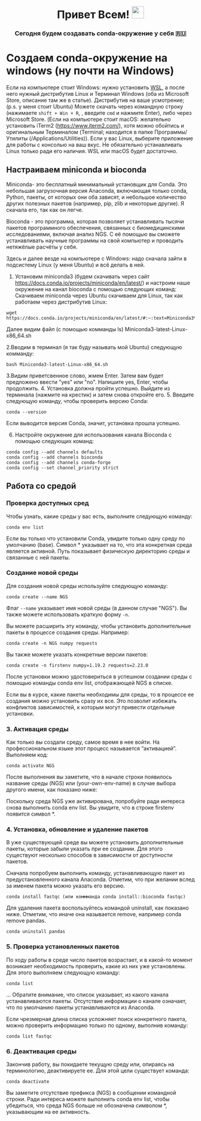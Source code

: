 
<h1 align="center">Привет Всем! </a> 
<img src="https://github.com/blackcater/blackcater/raw/main/images/Hi.gif" height="32"/></h1>
<h3 align="center">Сегодня будем создавать conda-окружение у себя 🇷🇺</h3>

# Создаем  conda-окружение на windows (ну почти на Windows)

Если на компьютере стоит Windows: нужно установить  [WSL](https://docs.microsoft.com/ru-ru/windows/wsl/install-win10), а после него нужный дистрибутив Linux и Терминал Windows (оба из Microsoft Store, описание там же в статье). Дистрибутив на ваше усмотрение; <br>
(p.s. у меня стоит Ubuntu)
Можете скачать через командную строку (нажимаете `shift + Win + R`, , введите `cmd` и нажмите Enter), либо через Microsoft Store. 
(Если на компьютере стоит macOS: желательно установить iTerm2 (https://www.iterm2.com/), хотя можно обойтись и оригинальным Терминалом (Terminal; находится в папке Программы/Утилиты (/Applications/Utilities)).
Если у вас Linux, выберите приложение для работы с консолью на ваш вкус. Не обязательно устанавливать Linux только ради его наличия. WSL или macOS будет достаточно.


## Настраиваем miniconda и bioconda

Miniconda- это бесплатный минимальный установщик для Conda. Это небольшая загрузочная версия Anaconda, включающая только conda, Python, пакеты, от которых они оба зависят, и небольшое количество других полезных пакетов (например, pip, zlib и некоторые другие). Я скачала его, так как он легче.

Bioconda - это программа, которая позволяет устанавливать тысячи пакетов программного обеспечения, связанных с биомедицинскими исследованиями, включая анализ NGS. С её помощью вы сможете устанавливать научные программы на свой компьютер и проводить нетяжёлые расчёты у себя. 

Здесь и далее везде на компьютере с Windows: надо сначала зайти в подсистему Linux (у меня Ubuntu) и всё делать в ней.
1. Установим miniconda3  (будем скачивать через сайт https://docs.conda.io/projects/miniconda/en/latest/) и настроим наше окружение на канал bioconda с помощью следующих команд:
Скачиваем miniconda через Ubuntu скачиваем для Linux, так как работаем через дистрибутив Linux:
```
wget https://docs.conda.io/projects/miniconda/en/latest/#:~:text=Miniconda3%20Linux%2064%2Dbit
```
Далее видим файл (с помощью комманды ls) Miniconda3-latest-Linux-x86_64.sh

2.Вводим в терминал (я так буду называть мой Ubuntu) следующую комманду:
```
bash Miniconda3-latest-Linux-x86_64.sh
```
3.Видим приветсвенное слово, жмем Enter. Затем вам будет предложено ввести "yes" или "no". Напишите yes, Enter, чтобы продолжить.
4. Установка должна пройти успешно. Выйдите из терминала (нажмите на крестик) и затем снова откройте его.
5. Введите следующую команду, чтобы проверить версию Conda:
```
conda --version
```
   Если выводится версия Conda, значит, установка прошла успешно.

6. Настройте окружение для использования канала Bioconda с помощью следующих команд:
```
conda config --add channels defaults
conda config --add channels bioconda
conda config --add channels conda-forge
conda config --set channel_priority strict
```

## Работа со средой
### Проверка доступных сред
Чтобы узнать, какие среды у вас есть, выполните следующую команду:
```
conda env list
```
Если вы только что установили Conda, увидите только одну среду по умолчанию (base).
Символ * указывает на то, что эта конкретная среда является активной. 
Путь показывает физическую директорию среды и связанные с ней пакеты. 

### Создание новой среды

Для создания новой среды используйте следующую команду:
```
conda create --name NGS
```
Флаг `--name` указывает имя новой среды (в данном случае "NGS"). Вы также можете использовать краткую форму `-n`.

Вы можете расширить эту команду, чтобы установить дополнительные пакеты в процессе создания среды. Например:
```
conda create -n NGS numpy requests
```
Вы также можете указать конкретные версии пакетов:
```
conda create -n firstenv numpy=1.19.2 requests=2.23.0
```

После установки можно удостовериться в успешном создании среды с помощью команды conda env list, отображающей NGS в списке. 

Если вы в курсе, какие пакеты необходимы для среды, то в процессе ее создания можно установить сразу их все. Это позволит избежать конфликтов зависимостей, к которым могут привести отдельные установки.  

### 3. Активация среды 
Как только вы создали среду, самое время в нее войти. На профессиональном языке этот процесс называется “активацией”. Выполняем код: 
```
conda activate NGS
```
После выполнения вы заметите, что в начале строки появилось название среды (NGS) или (your-own-env-name) в случае выбора другого имени, как показано ниже: 

Поскольку среда NGS уже активирована, попробуйте ради интереса снова выполнить conda env list. Вы увидите, что в строке firstenv появится символ *. 

### 4. Установка, обновление и удаление пакетов
В уже существующей среде вы можете установить дополнительные пакеты, которые забыли указать при ее создании. Для этого существуют несколько способов в зависимости от доступности пакетов. 

Сначала попробуем выполнить команду, устанавливающую пакет из предустановленного канала Anaconda. Отметим, что при желании вслед за именем пакета можно указать его версию. 
```
conda install fastqc (или коммманда conda install::bioconda fastqc)
```
Для удаления пакета воспользуйтесь командой uninstall, как показано ниже. Отметим, что иначе она называется remove, например conda remove pandas.
```
conda uninstall pandas
```
### 5. Проверка установленных пакетов 
По ходу работы в среде число пакетов возрастает, и в какой-то момент возникает необходимость проверить, какие из них уже установлены. Для этого выполняем следующую команду: 
```
conda list
```

...
Обратите внимание, что список указывает, из какого канала устанавливаются пакеты.  Отсутствие информации о канале означает, что по умолчанию пакеты устанавливаются из Anaconda. 

Если чрезмерная длина списка усложняет поиск конкретного пакета, можно проверить информацию только по одному, выполнив команду: 
```
conda list fastqc
```
### 6. Деактивация среды 
Закончив работу, вы покидаете текущую среду или, опираясь на терминологию, деактивируете ее. Для этой цели существует команда: 
```
conda deactivate
```
Вы заметите отсутствие префикса (NGS) в сообщении командной строки. Ради интереса можете выполнить conda env list, чтобы убедиться, что среда NGS больше не обозначена символом *, указывающим на ее активность.  







